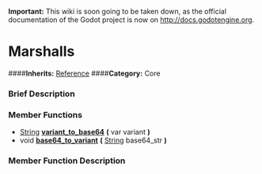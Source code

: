 **Important:** This wiki is soon going to be taken down, as the official documentation of the Godot project is now on http://docs.godotengine.org.

#  Marshalls  
####**Inherits:** [Reference](class_reference)
####**Category:** Core

###  Brief Description  


###  Member Functions 
  * [String](class_string)  **[variant&#95;to&#95;base64](#variant_to_base64)**  **(** var variant  **)**
  * void  **[base64&#95;to&#95;variant](#base64_to_variant)**  **(** [String](class_string) base64_str  **)**

###  Member Function Description  
